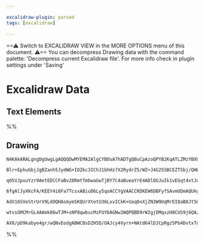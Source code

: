 ```yaml
---

excalidraw-plugin: parsed
tags: [excalidraw]

---
```

==⚠  Switch to EXCALIDRAW VIEW in the MORE OPTIONS menu of this document. ⚠== You can decompress Drawing data with the command palette: 'Decompress current Excalidraw file'. For more info check in plugin settings under 'Saving'


# Excalidraw Data

## Text Elements
%%
## Drawing
```compressed-json
N4KAkARALgngDgUwgLgAQQQDwMYEMA2AlgCYBOuA7hADTgQBuCpAzoQPYB2KqATLZMzYBXUtiRoIACyhQ4zZAHoFAc0JRJQgEYA6bGwC2CgF7N6hbEcK4OCtptbErHALRY8RMpWdx8Q1TdIEfARcZgRmBShcZQUebQBGeISaOiCEfQQOKGZuAG1wMFAwYogSbggAYQAtZQB2IwBWAEdiFOLIWERyqCwoNpLMbmcGgGYG7QaATgaADgA2HlqRpdqA

Blr+EphuGbjJgBZanh5JydWG+IOZkc3IChJ1bhHz7X2RydrZ5/WZ+J4G25SBCEZTSbj/QHWZTBbirQHMKCkNgAawQFTY+DYpHKAGJ4gh8fj+pBNLhsMjlEihBxiOjMdiJIjrMw4LhAlliRAAGaEfD4ADKsBhEkEHk5CKRqIA6g9JOD4YiUQhBTBhehRWVAVTQRxwjk0PFAWxWdg1NsDas4QVIJThHAAJLEfWoXIAXUBXPIGUd3A4Qj5gMINKw5Vw

q05VJpuuYzr9AetEDCCFaBv28RmtTmbwaGwTjBY7C4aBueaYrE4ADlOGJuIk1vEGqt4vtJoHmAARNI9FOoRFCBCAzTCGkAUWCGSysf9+EBQjgxFw3drtUOPDG+1WPF+rYTRA4yPK0lk8iUhG0hH0yhEugMCkk/NwIzgABVSNo4BxlJzMeTk9wuQQYSAj0mB9BIR5yIoChnheV5vnohj3o+L5vh+X5apQz69OUACEboABQQSe0Hnpe14IXeD5Pq+7

6fgAlJyXKcFA/KEEY4i8Fa7TcsxABiuD6Ly5qoACCYgVAACCRDKEW6DBFyfSAvmUDmAQUkgrJ0DGpyehZLgQZMD6aBxjOCZYiCQYEFhoGHjIkGnqRcE3ohVEobR6EJrgQhQGwABK4RsRxfYDruBkABLAqCYGoEk/wFAAvuA7p0LgcBwIKi4cUUHSSOkHEQNJYKbAwhAIBQABCZIUpGtIYliuJco1TX9BA2AiOyUD2j0+iCpKaJ1Qy6B4gSI0tW1p

AdV16SVeStrUrV9LdOQHAsmymSKQUrXtetU36LxvICkK+Uaq0xXjZN3W9UqMrEI8aB8Jt507ZdiqoiqaqJhimqPdtWS7b5wg6nqtZnb9nXdQA8iaZq1paoMTc96S8XxAlCdwoklE9f3dcjWSsex4JcZAWPg+k1mSdJmnyRtmNg7tGWkJJE1sBQuW4D2Jnwxd6QjjSEnM6zIQ9hAbJIlQXOI/o/Ni8+8D5TVLXMNgSJ8gAGtwcy1DMEzrEscwNHMM

wtvsGMCMrGL4AAmk86wTJM+sNP8qwbucMzFUYbAGNw2WQPQBD9rW2gjDMqxzH8CUS9j6QA/N0bOhACvFZSJD4xxPBExAyfEIKCBwOjSekCQACybDEAgvO4JowQ9gB+BAZtWd0vVaA+xA5UYsLpDKKS+E8PEGy8P31CDwPqwTAxgL+Ve+BsuUXc92ucK8M8w+L8PY8NAxEc/QjeOvQgUMqZwU7xiUnoCQg/nBoXn7ewmmSV9X3DBYC2BEHnaAvwmH

AX8/pD9kabye4gr/wQNvEodgABWCBsDZH5D/OAJcy4Vyrn+NAtd64lDJCpRgz5Pb4DvtxTox00iwMLDpIQCIDCyy6MZacgIfyohroBEK3FPQGH5KQo+skMGsJKDPBEEkyG4Pwb6acCVwDxX4NyXk4RvaJXikAA==
```
%%